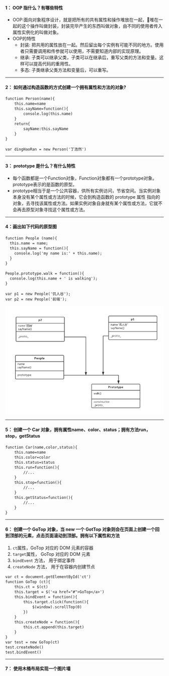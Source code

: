 #### 1： OOP 指什么？有哪些特性
- OOP:面向对象程序设计，就是把所有的共有属性和操作堆放在一起，堆在一起的这个操作叫做封装，封装完毕产生的东西叫做对象，由不同的使用者传入属性实例化的叫做对象。
- OOP的特性
    - 封装: 把共用的属性放在一起。然后留出每个实例有可能不同的地方。使用者只需要调用和传参就可以使用，不需要知道内部的实现原理。
    - 继承: 子类可以继承父类，子类可以在继承后，重写父类的方法和变量。这样可以提高代码的重用性。
    - 多态: 子类继承父类方法和变量后，可以重写。

---

#### 2： 如何通过构造函数的方式创建一个拥有属性和方法的对象? 
```
function Person(name){
    this.name=name
    this.sayName=function(){
        console.log(this.name)
    }
    return{
        sayName:this.sayName
    }
}

var dingHaoRan = new Person('丁浩然')
```

---

#### 3： prototype 是什么？有什么特性 
- 每个函数都是一个Function对象，Function对象都有一个prototype对象。prototype表示的是函数的原型。
- prototype相当于是一个公共容器，供所有实例访问，节省空间。当实例对象本身没有某个属性或方法的时候，它会到构造函数的 prototype 属性 指向的对象，去寻找该属性或方法。如果实例对象自身就有某个属性或方法，它就不会再去原型对象寻找这个属性或方法。

---

#### 4：画出如下代码的原型图
```
function People (name){
  this.name = name;
  this.sayName = function(){
    console.log('my name is:' + this.name);
  }
}

People.prototype.walk = function(){
  console.log(this.name + ' is walking');  
}

var p1 = new People('饥人谷');
var p2 = new People('前端');
```
![原型图](./引用图片/prototype.png)

---

#### 5： 创建一个 Car 对象，拥有属性name、color、status；拥有方法run，stop，getStatus 
```
function Car(name,color,status){
    this.name=name
    this.color=color
    this.status=status
    this.run=function(){
        //...
    }
    this.stop=function(){
        //...
    }
    this.getStatus=function(){
        //...                
    }
}
```

---

#### 6： 创建一个 GoTop 对象，当 new 一个 GotTop 对象则会在页面上创建一个回到顶部的元素，点击页面滚动到顶部。拥有以下属性和方法

1. `ct`属性，GoTop 对应的 DOM 元素的容器
2. `target`属性， GoTop 对应的 DOM 元素
3. `bindEvent` 方法， 用于绑定事件
4. `createNode` 方法， 用于在容器内创建节点

```
var ct = document.getElementById('ct')
function GoTop (ct){
    this.ct = $(ct)
    this.target = $('<a href="#">GoTop</a>')
    this.bindEvent = function(){
        this.target.click(function(){
            $(window).scrollTop(0)
        })
    }
    this.createNode = function(){
        this.ct.append(this.target)
    }
}
var test = new GoTop(ct)
test.createNode()
test.bindEvent()
```

---

#### 7： 使用木桶布局实现一个图片墙


